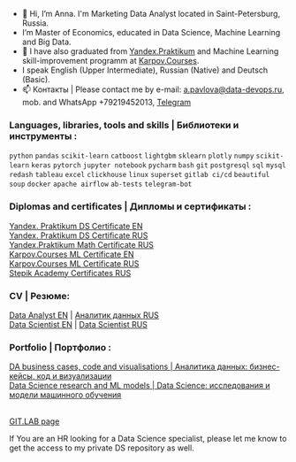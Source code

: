 - 👋 Hi, I’m Anna. I'm Marketing Data Analyst located in Saint-Petersburg, Russia. 
- I’m Master of Economics, educated in Data Science, Machine Learning and Big Data.
- 🌱 I have also graduated from [Yandex.Praktikum](https://practicum.yandex.ru/profile/data-scientist) and Machine Learning skill-improvement programm at [Karpov.Courses](https://karpov.courses/).
- I speak English (Upper Intermediate), Russian (Native) and Deutsch (Basic).
- 📫 Контакты | Please contact me by e-mail: a.pavlova@data-devops.ru, mob. and WhatsApp +79219452013, [Telegram](https://t.me/AnnaPavlovaDS)

### Languages, libraries, tools and skills | Библиотеки и инструменты :

`python` `pandas` `scikit-learn` `catboost` `lightgbm` `sklearn` `plotly` `numpy` `scikit-learn` `keras` `pytorch`
`jupyter notebook` `pycharm` `bash` `git` `postgresql` `sql` `mysql` `redash` `tableau` `excel` `clickhouse` `linux`
`superset` `gitlab ci/cd` `beautiful soup` `docker` `apache airflow` `ab-tests` `telegram-bot`

### Diplomas and certificates | Дипломы и сертификаты :

[Yandex. Praktikum DS Certificate EN](https://drive.google.com/file/d/1y492Yh2_KMLBz6OpsgWrbqJwZLqk7A7c/view?usp=sharing)<br>
[Yandex. Praktikum DS Certificate RUS](https://drive.google.com/file/d/14KGYoyjqFNbdTbnrFKWjXno6b6C6BwF7/view?usp=sharing)<br>
[Yandex.Praktikum Math Certificate RUS](https://drive.google.com/file/d/1u7n1LtuBNKsclhvaB0e--oGOUz8bry3B/view?usp=sharing)<br>
[Karpov.Courses ML Certificate EN ](https://drive.google.com/file/d/1OLVy3HchmdksYIUCDCAfsK1-bGq-EDbU/view?usp=share_link) <br>
[Karpov.Courses ML Certificate RUS ](https://drive.google.com/file/d/1OZ_Q6VyjClg9x69aRg2XTpcoq_EvdAt_/view?usp=share_link)<br>
[Stepik Academy Certificates RUS](https://stepik.org/users/53844029/certificates)

### CV | Резюме:
[Data Analyst EN](https://drive.google.com) | [Аналитик данных RUS](https://drive.google.com)<br>
[Data Scientist EN](https://drive.google.com) | [Data Scientist RUS](https://drive.google.com)

### Portfolio | Портфолио :
[DA business cases, code and visualisations | Аналитика данных: бизнес-кейсы, код и визуализации](https://github.com/annapavlovads/DA_portfolio) <br>
[Data Science research and ML models | Data Science: исследования и модели машинного обучения](https://github.com/annapavlovads/DS_portfolio)<br><br>

[GIT.LAB page](https://git.lab.karpov.courses/an-pavlova/portfolio_da_ds)

If You are an HR looking for a Data Science specialist, please let me know to get the access to my private DS repository as well. 
